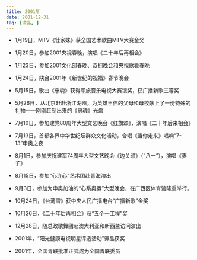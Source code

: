 ```yaml
---
title: 2001年
date: 2001-12-31
tag: [谭晶, ]
---
```


- 1月19日，MTV《壮家妹》获全国艺术歌曲MTV大赛金奖

- 1月20日，参加2001央视春晚，演唱《二十年后再相会》

- 1月23日，参加2001文化部春晚、双拥晚会和央视歌舞春晚

- 1月24日，陕台2001年《新世纪的祝福》春节晚会

<!-- more -->

- 5月15日，歌曲《忠魂》获得军旅音乐电视大赛银奖，获广播新歌三等奖

- 5月26日，从北京赶赴浙江湖州，为英雄王伟的父母和母校献上了一份特殊的礼物——刚刚赶制出来的《忠魂》光盘

- 7月10日，参加建党80周年大型文艺晚会《红旗颂》，演唱《二十年后来相会》

- 7月13日，首都各界中华世纪坛群众文化活动，合唱《当你走来》唱响“7-13”申奥之夜

- 8月1日，参加庆祝建军74周年大型文艺晚会《边关颂》（“八一”），演唱《妻子》

- 8月15日，参加“心连心”艺术团赴青海演出

- 9月3日，参加为申奥加油的“心系奥运”大型晚会，在广西区体育馆隆重举行。

- 10月24日，《台湾雪》获中央人民广播电台“广播新歌”金奖

- 10月26日，《二十年后再相会》获“五个一工程”奖

- 12月28日，随总政歌舞团赴澳大利亚和新西兰访问演出

- 2001年，“阳光健康电视明星评选活动”谭晶获奖

- 2001年，全国青联批准正式成为全国青联委员

